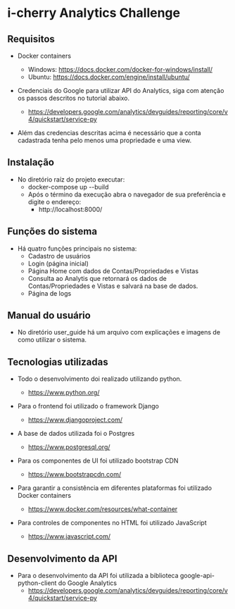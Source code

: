# i-cherry Analytics Challenge

## Requisitos

* Docker containers
    - Windows: https://docs.docker.com/docker-for-windows/install/
    - Ubuntu: https://docs.docker.com/engine/install/ubuntu/ 

* Credenciais do Google para utilizar API do Analytics, siga com atenção os passos descritos no tutorial abaixo.
    - https://developers.google.com/analytics/devguides/reporting/core/v4/quickstart/service-py

* Além das credencias descritas acima é necessário que a conta cadastrada tenha pelo menos uma propriedade e uma view.

## Instalação

* No diretório raíz do projeto executar:
    - docker-compose up --build
    - Após o término da execução abra o navegador de sua preferência e digite o endereço:
        - http://localhost:8000/

## Funções do sistema

* Há quatro funções principais no sistema:
    - Cadastro de usuários
    - Login (página inicial)
    - Página Home com dados de Contas/Propriedades e Vistas
    - Consulta ao Analytis que retornará os dados de Contas/Propriedades e Vistas e salvará na base de dados.
    - Página de logs

## Manual do usuário

* No diretório user_guide há um arquivo com explicações e imagens de como utilizar o sistema.

## Tecnologias utilizadas

* Todo o desenvolvimento doi realizado utilizando python.
    - https://www.python.org/

* Para o frontend foi utilizado o framework Django
    - https://www.djangoproject.com/

* A base de dados utilizada foi o Postgres
    - https://www.postgresql.org/

* Para os componentes de UI foi utilizado bootstrap CDN
    - https://www.bootstrapcdn.com/

* Para garantir a consistência em diferentes plataformas foi utilizado Docker containers
    - https://www.docker.com/resources/what-container

* Para controles de componentes no HTML foi utilizado JavaScript
    - https://www.javascript.com/

## Desenvolvimento da API

* Para o desenvolvimento da API foi utilizada a biblioteca google-api-python-client do Google Analytics
    - https://developers.google.com/analytics/devguides/reporting/core/v4/quickstart/service-py